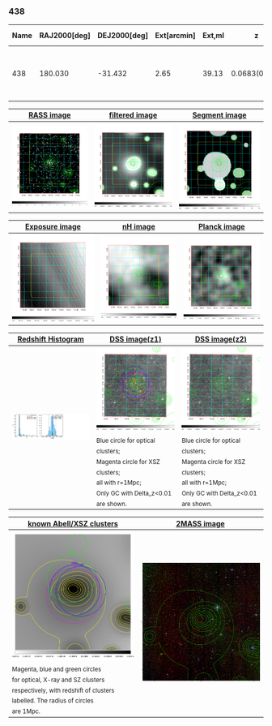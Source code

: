 <div STYLE="page-break-after: always;"></div>

### 438

|Name|RAJ2000[deg]|DEJ2000[deg] |Ext[arcmin]| Ext,ml | z | z_src| C|GC(XSZ,Delta_z<0.01)| GC(OPT,Delta_z<0.01)|GC| R_sig[arcmin] | R500[arcmin] | R500[Mpc]| CRsig[c/s] | CR500[c/s] |L500[1E44 erg/s]|F500[1E-12 erg/s/cm^2]| M500[1E14 Msun]|Tx[keV]|Cnt_sig|Beta|Rc[arcmin]|Comment|Alias|
|---|---|---|---|---|---|------|---|--------|---------|----------|---|---|---|---|---|---|---|---|---|---|---|---|---|---|
|438| 180.030| -31.432| 2.65| 39.13| 0.0683(0.005)| z1, z_xsz| B| MCXC, PSZ2, Tar, XB| A, N| A, MCXC, N, PSZ2, Tar, W, XB| 22.231| 11.676| 0.916| 0.471(0.092)| 0.437(0.085)| 0.895(0.114)| 7.903(1.009)| 2.33(0.15)| 3.68(0.15)| 78.5| 0.580(-0.044+0.062)| 3.513(-0.729+0.946)| -| k328|

|[RASS image](../image/438/438_img.pdf)|[filtered image](../image/438/438_fil.pdf)|[Segment image](../image/438/438_seg.pdf)|
|-------------------|--------------------|-------------------|
| <img src="../image/438/438_img.png" width="300">  | <img src="../image/438/438_fil.png" width="300">   | <img src="../image/438/438_seg.png" width="300">  |

|[Exposure image](../image/438/438_mex.pdf)| [nH image](../image/438/438_nh.pdf)| [Planck image](../image/438/438_p.pdf)|
|-------------------|--------------------|-------------------|
|<img src="../image/438/438_mex.png" width="300">   | <img src="../image/438/438_nh.png" width="300">    | <img src="../image/438/438_p.png" width="300"> |

|[Redshift Histogram](../image/438/438_zg.pdf) | [DSS image(z1)](../image/438/438_dss_z1.pdf)      |  [DSS image(z2)](../image/438/438_dss_z2.pdf)    |
|-------------------|--------------------|-------------------|
|<img src="../image/438/438_zg.png" width="300"> |<img src="../image/438/438_dss_z1.png" width="300"> <sub><br>Blue circle for optical clusters; <br>Magenta circle for XSZ clusters; <br>all with r=1Mpc; <br>Only GC with Delta_z<0.01 are shown. </sub>| <img src="../image/438/438_dss_z2.png" width="300"><sub><br>Blue circle for optical clusters; <br>Magenta circle for XSZ clusters; <br>all with r=1Mpc; <br>Only GC with Delta_z<0.01 are shown. </sub> |

|[known Abell/XSZ clusters](../image/438/438_gc.pdf) | [2MASS image](../image/438/438_2mass.pdf)      |
|-------------------|-------------------|
|<img src=../image/438/438_gc.png width="300"> <br><sub>Magenta, blue and green circles <br>for optical, X-ray and SZ clusters <br>respectively, with redshift of clusters <br>labelled. The radius of circles <br>are 1Mpc.</sub>|<img src="../image/438/438_2mass.png" width="300">  |




